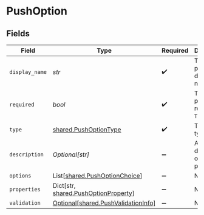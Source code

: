 # PushOption


## Fields

| Field                                                                             | Type                                                                              | Required                                                                          | Description                                                                       |
| --------------------------------------------------------------------------------- | --------------------------------------------------------------------------------- | --------------------------------------------------------------------------------- | --------------------------------------------------------------------------------- |
| `display_name`                                                                    | *str*                                                                             | :heavy_check_mark:                                                                | The property's display name.                                                      |
| `required`                                                                        | *bool*                                                                            | :heavy_check_mark:                                                                | The property is required if `True`.                                               |
| `type`                                                                            | [shared.PushOptionType](../../models/shared/pushoptiontype.md)                    | :heavy_check_mark:                                                                | The option type.                                                                  |
| `description`                                                                     | *Optional[str]*                                                                   | :heavy_minus_sign:                                                                | A description of the property.                                                    |
| `options`                                                                         | List[[shared.PushOptionChoice](../../models/shared/pushoptionchoice.md)]          | :heavy_minus_sign:                                                                | N/A                                                                               |
| `properties`                                                                      | Dict[str, [shared.PushOptionProperty](../../models/shared/pushoptionproperty.md)] | :heavy_minus_sign:                                                                | N/A                                                                               |
| `validation`                                                                      | [Optional[shared.PushValidationInfo]](../../models/shared/pushvalidationinfo.md)  | :heavy_minus_sign:                                                                | N/A                                                                               |